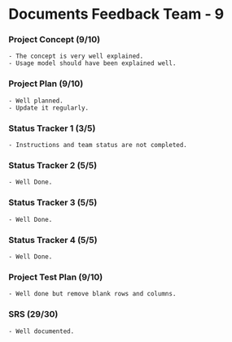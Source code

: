 Documents Feedback Team - 9
===========================
 
### Project Concept (9/10)
    - The concept is very well explained.
    - Usage model should have been explained well. 
 
### Project Plan (9/10)
    - Well planned.
    - Update it regularly.
    
### Status Tracker 1 (3/5)
    - Instructions and team status are not completed.
    
### Status Tracker 2 (5/5) 
    - Well Done.
    
### Status Tracker 3 (5/5)
    - Well Done.
    
### Status Tracker 4 (5/5)
    - Well Done.
    
### Project Test Plan (9/10)
    - Well done but remove blank rows and columns.
    
### SRS (29/30)
    - Well documented.

    